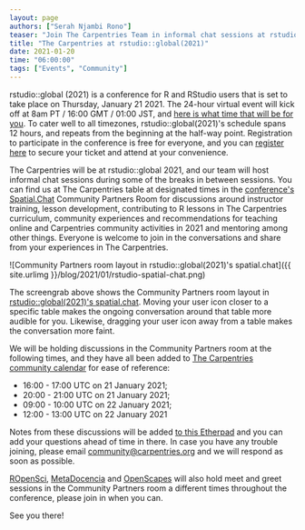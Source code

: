 ```yaml
---
layout: page
authors: ["Serah Njambi Rono"]
teaser: "Join The Carpentries Team in informal chat sessions at rstudio::global(2021)'s 24-hour conference on January 21 2021"
title: "The Carpentries at rstudio::global(2021)"
date: 2021-01-20
time: "06:00:00"
tags: ["Events", "Community"]
---
```


rstudio::global (2021) is a conference for R and RStudio users that is set to take place on Thursday, January 21 2021. The 24-hour virtual event will kick off at 8am PT / 16:00 GMT / 01:00 JST, and [here is what time that will be for you](https://www.timeanddate.com/worldclock/fixedtime.html?msg=rstudio%3A%3Aglobal+%282021%29&iso=20210121T16&p1=1440&ah=23&am=55). To cater well to all timezones, rstudio::global(2021)'s schedule spans 12 hours, and repeats from the beginning at the half-way point. Registration to participate in the conference is free for everyone, and you can [register here](https://global.rstudio.com/student/authentication/register) to secure your ticket and attend at your convenience.

The Carpentries will be at rstudio::global 2021, and our team will host informal chat sessions during some of the breaks in between sessions. You can find us at The Carpentries table at designated times in the [conference's Spatial.Chat](https://spatial.chat/s/rstudio) Community Partners Room for discussions around instructor training, lesson development, contributing to R lessons in The Carpentries curriculum, community experiences and recommendations for teaching online and Carpentries community activities in 2021 and mentoring among other things. Everyone is welcome to join in the conversations and share from your experiences in The Carpentries.


![Community Partners room layout in rstudio::global(2021)'s spatial.chat]({{ site.urlimg }}/blog/2021/01/rstudio-spatial-chat.png)

The screengrab above shows the Community Partners room layout in [rstudio::global(2021)'s spatial.chat](https://spatial.chat/s/rstudio). Moving your user icon closer to a specific table makes the ongoing conversation around that table more audible for you. Likewise, dragging your user icon away from a table makes the conversation more faint. 

We will be holding discussions in the Community Partners room at the following times, and they have all been added to [The Carpentries community calendar](https://calendar.google.com/calendar/embed?src=oseuuoht0tvjbokgg3noh8c47g%40group.calendar.google.com&ctz=Europe%2FTallinn) for ease of reference:

- 16:00 - 17:00 UTC on 21 January 2021;
- 20:00 - 21:00 UTC on 21 January 2021;
- 09:00 - 10:00 UTC on 22 January 2021; 
- 12:00 - 13:00 UTC on 22 January 2021

Notes from these discussions will be added [to this Etherpad](https://pad.carpentries.org/RStudio-global-2021) and you can add your questions ahead of time in there. In case you have any trouble joining, please email [community@carpentries.org](mailto:community@carpentries.org) and we will respond as soon as possible.

[ROpenSci](https://ropensci.org/), [MetaDocencia](https://metadocencia.netlify.app/) and [OpenScapes](https://www.openscapes.org/) will also hold meet and greet sessions in the Community Partners room a different times throughout the conference, please join in when you can.

See you there!
